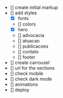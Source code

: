 - [] create initial markup
- [] add styles
  - [x] fonts
  - [] colors
  - [x] hero
  - [] advocacia
  - [] atuacao
  - [] publicacoes
  - [] contato
  - [] footer
- [] create carrousel
- [] url for the sections
- [] check mobile
- [] check dark mode
- [] animations
- [] deploy
